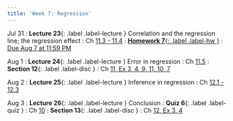 ```yaml
---
title: 'Week 7: Regression'
---
```


Jul 31
: **Lecture 23**{: .label .label-lecture } Correlation and the regression line; the regression effect
    : Ch [11.3 - 11.4](http://stat88.org/textbook/content/Chapter_11/03_Least_Squares_Linear_Regression.html)
: [**Homework 7**{: .label .label-hw }](http://prob140.datahub.berkeley.edu/hub/user-redirect/git-pull?repo=https://github.com/stat88/content-su23&branch=main&subPath=hw/Homework_07.ipynb)
    : [Due Aug 7 at 11:59 PM](http://prob140.datahub.berkeley.edu/hub/user-redirect/git-pull?repo=https://github.com/stat88/content-su23&branch=main&subPath=hw/Homework_07.ipynb)

Aug 1
: **Lecture 24**{: .label .label-lecture } Error in regression
    : Ch [11.5](http://stat88.org/textbook/content/Chapter_11/05_The_Error_in_Regression.html)
: **Section 12**{: .label .label-disc }
    : Ch [11, Ex 3, 4, 9, 11, 10, 7](http://stat88.org/textbook/content/Chapter_11/06_Exercises.html)


Aug 2
: **Lecture 25**{: .label .label-lecture } Inference in regression
    : Ch [12.1 - 12.3](http://stat88.org/textbook/content/Chapter_12/00_Inference_in_Regression.html)

Aug 3
: **Lecture 26**{: .label .label-lecture } Conclusion
: **Quiz 6**{: .label .label-quiz }
    : Ch [10](http://stat88.org/textbook/content/Chapter_10/02_Expectation_and_Variance.html) 
: **Section 13**{: .label .label-disc }
    : Ch [12, Ex 3, 4](http://stat88.org/textbook/content/Chapter_12/04_Exercises.html)
